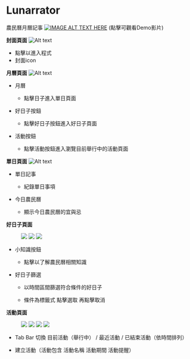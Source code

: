 # Lunarrator
農民曆月曆記事
[![IMAGE ALT TEXT HERE](/img/cover.png)](https://youtu.be/iHc2mwycYOw)
(點擊可觀看Demo影片)

**封面頁面**
![Alt text](/img/click.png)
- 點擊以進入程式
- 封面icon

**月曆頁面**
![Alt text](/img/calendar.png)
- 月曆
  - 點擊日子進入單日頁面

- 好日子按鈕
  - 點擊好日子按鈕進入好日子頁面

- 活動按鈕
  - 點擊活動按鈕進入瀏覽目前舉行中的活動頁面

**單日頁面**
![Alt text](/img/singleDay.png)
- 單日記事

  - 紀錄單日事項

- 今日農民曆

  - 顯示今日農民曆的宜與忌

**好日子頁面**

<figure class="goodDay">
    <img src="./img/goodDay.png">
    <img src="./img/goodDay2.png">
    <img src="./img/goodDay3.png">
</figure>

- 小知識按鈕

  - 點擊以了解農民曆相關知識

- 好日子篩選

  - 以時間區間篩選符合條件的好日子

  - 條件為標籤式 點擊選取 再點擊取消


**活動頁面**

<figure class="activity">
    <img src="./img/activity1.png">
    <img src="./img/activity2.png">
    <img src="./img/activity3.png">
    <img src="./img/viewActivity3.png">
</figure>

- Tab Bar 切換 目前活動（舉行中） / 最近活動 / 已結束活動（依時間排列）

- 建立活動（活動包含 活動名稱 活動期間 活動提醒）

